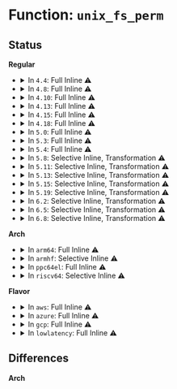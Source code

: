 # Function: <code>unix_fs_perm</code>

## Status
<b>Regular</b>
<ul>
<li>
<details>
<summary>In <code>4.4</code>: Full Inline ⚠️</summary>

**Collision:** Unique Static

**Inline:** Full

**Transformation:** False

**Instances:**

```
In security/apparmor/af_unix.c (ffffffff813927f7)
Location: security/apparmor/af_unix.c:29
Inline: True
Inline callers:
  - security/apparmor/af_unix.c:aa_unix_peer_perm
  - security/apparmor/af_unix.c:aa_unix_peer_perm
  - security/apparmor/af_unix.c:aa_unix_file_perm
  - security/apparmor/af_unix.c:aa_unix_file_perm
```
</details>
</li>
<li>
<details>
<summary>In <code>4.8</code>: Full Inline ⚠️</summary>

**Collision:** Unique Static

**Inline:** Full

**Transformation:** False

**Instances:**

```
In security/apparmor/af_unix.c (ffffffff813cf8c2)
Location: security/apparmor/af_unix.c:29
Inline: True
Inline callers:
  - security/apparmor/af_unix.c:aa_unix_file_perm
  - security/apparmor/af_unix.c:aa_unix_file_perm
  - security/apparmor/af_unix.c:aa_unix_peer_perm
  - security/apparmor/af_unix.c:aa_unix_peer_perm
```
</details>
</li>
<li>
<details>
<summary>In <code>4.10</code>: Full Inline ⚠️</summary>

**Collision:** Unique Static

**Inline:** Full

**Transformation:** False

**Instances:**

```
In security/apparmor/af_unix.c (ffffffff813e6fa2)
Location: security/apparmor/af_unix.c:29
Inline: True
Inline callers:
  - security/apparmor/af_unix.c:aa_unix_file_perm
  - security/apparmor/af_unix.c:aa_unix_file_perm
  - security/apparmor/af_unix.c:aa_unix_peer_perm
  - security/apparmor/af_unix.c:aa_unix_peer_perm
```
</details>
</li>
<li>
<details>
<summary>In <code>4.13</code>: Full Inline ⚠️</summary>

**Collision:** Unique Static

**Inline:** Full

**Transformation:** False

**Instances:**

```
In security/apparmor/af_unix.c (ffffffff813f3ddb)
Location: security/apparmor/af_unix.c:29
Inline: True
Inline callers:
  - security/apparmor/af_unix.c:aa_unix_file_perm
  - security/apparmor/af_unix.c:aa_unix_file_perm
```
</details>
</li>
<li>
<details>
<summary>In <code>4.15</code>: Full Inline ⚠️</summary>

**Collision:** Unique Static

**Inline:** Full

**Transformation:** False

**Instances:**

```
In security/apparmor/af_unix.c (ffffffff8141bfc7)
Location: security/apparmor/af_unix.c:29
Inline: True
Inline callers:
  - security/apparmor/af_unix.c:aa_unix_file_perm
  - security/apparmor/af_unix.c:aa_unix_file_perm
```
</details>
</li>
<li>
<details>
<summary>In <code>4.18</code>: Full Inline ⚠️</summary>

**Collision:** Unique Static

**Inline:** Full

**Transformation:** False

**Instances:**

```
In security/apparmor/af_unix.c (ffffffff8144e261)
Location: security/apparmor/af_unix.c:30
Inline: True
Inline callers:
  - security/apparmor/af_unix.c:aa_unix_file_perm
  - security/apparmor/af_unix.c:aa_unix_file_perm
  - security/apparmor/af_unix.c:aa_unix_peer_perm
  - security/apparmor/af_unix.c:aa_unix_peer_perm
```
</details>
</li>
<li>
<details>
<summary>In <code>5.0</code>: Full Inline ⚠️</summary>

**Collision:** Unique Static

**Inline:** Full

**Transformation:** False

**Instances:**

```
In security/apparmor/af_unix.c (ffffffff8146b269)
Location: security/apparmor/af_unix.c:30
Inline: True
Inline callers:
  - security/apparmor/af_unix.c:aa_unix_file_perm
  - security/apparmor/af_unix.c:aa_unix_file_perm
  - security/apparmor/af_unix.c:aa_unix_file_perm
  - security/apparmor/af_unix.c:aa_unix_file_perm
  - security/apparmor/af_unix.c:aa_unix_peer_perm
  - security/apparmor/af_unix.c:aa_unix_peer_perm
  - security/apparmor/af_unix.c:aa_unix_peer_perm
  - security/apparmor/af_unix.c:aa_unix_peer_perm
```
</details>
</li>
<li>
<details>
<summary>In <code>5.3</code>: Full Inline ⚠️</summary>

**Collision:** Unique Static

**Inline:** Full

**Transformation:** False

**Instances:**

```
In security/apparmor/af_unix.c (ffffffff81498261)
Location: security/apparmor/af_unix.c:30
Inline: True
Inline callers:
  - security/apparmor/af_unix.c:aa_unix_file_perm
  - security/apparmor/af_unix.c:aa_unix_file_perm
  - security/apparmor/af_unix.c:aa_unix_file_perm
  - security/apparmor/af_unix.c:aa_unix_file_perm
  - security/apparmor/af_unix.c:aa_unix_peer_perm
  - security/apparmor/af_unix.c:aa_unix_peer_perm
  - security/apparmor/af_unix.c:aa_unix_peer_perm
  - security/apparmor/af_unix.c:aa_unix_peer_perm
```
</details>
</li>
<li>
<details>
<summary>In <code>5.4</code>: Full Inline ⚠️</summary>

**Collision:** Unique Static

**Inline:** Full

**Transformation:** False

**Instances:**

```
In security/apparmor/af_unix.c (ffffffff814b2191)
Location: security/apparmor/af_unix.c:30
Inline: True
Inline callers:
  - security/apparmor/af_unix.c:aa_unix_file_perm
  - security/apparmor/af_unix.c:aa_unix_file_perm
  - security/apparmor/af_unix.c:aa_unix_file_perm
  - security/apparmor/af_unix.c:aa_unix_file_perm
  - security/apparmor/af_unix.c:aa_unix_peer_perm
  - security/apparmor/af_unix.c:aa_unix_peer_perm
  - security/apparmor/af_unix.c:aa_unix_peer_perm
  - security/apparmor/af_unix.c:aa_unix_peer_perm
```
</details>
</li>
<li>
<details>
<summary>In <code>5.8</code>: Selective Inline, Transformation ⚠️</summary>

**Collision:** Unique Static

**Inline:** Selective

**Transformation:** True

**Instances:**

```
In security/apparmor/af_unix.c (ffffffff815115b3)
Location: security/apparmor/af_unix.c:30
Inline: True
Inline callers:
  - security/apparmor/af_unix.c:aa_unix_file_perm
  - security/apparmor/af_unix.c:aa_unix_file_perm
  - security/apparmor/af_unix.c:aa_unix_file_perm
  - security/apparmor/af_unix.c:aa_unix_peer_perm
  - security/apparmor/af_unix.c:aa_unix_peer_perm
  - security/apparmor/af_unix.c:aa_unix_sock_perm
Direct callers:
  - security/apparmor/af_unix.c:aa_unix_file_perm
  - security/apparmor/af_unix.c:aa_unix_file_perm
  - security/apparmor/af_unix.c:aa_unix_peer_perm
  - security/apparmor/af_unix.c:aa_unix_sock_perm
```
**Symbols:**

```
ffffffff8150f7b0-ffffffff8150f961: unix_fs_perm.part.0 (STB_LOCAL)
```
</details>
</li>
<li>
<details>
<summary>In <code>5.11</code>: Selective Inline, Transformation ⚠️</summary>

**Collision:** Unique Static

**Inline:** Selective

**Transformation:** True

**Instances:**

```
In security/apparmor/af_unix.c (ffffffff8152e403)
Location: security/apparmor/af_unix.c:30
Inline: True
Inline callers:
  - security/apparmor/af_unix.c:aa_unix_file_perm
  - security/apparmor/af_unix.c:aa_unix_file_perm
  - security/apparmor/af_unix.c:aa_unix_file_perm
  - security/apparmor/af_unix.c:aa_unix_peer_perm
  - security/apparmor/af_unix.c:aa_unix_peer_perm
  - security/apparmor/af_unix.c:aa_unix_sock_perm
Direct callers:
  - security/apparmor/af_unix.c:aa_unix_file_perm
  - security/apparmor/af_unix.c:aa_unix_file_perm
  - security/apparmor/af_unix.c:aa_unix_peer_perm
  - security/apparmor/af_unix.c:aa_unix_sock_perm
```
**Symbols:**

```
ffffffff8152c5f0-ffffffff8152c7a1: unix_fs_perm.part.0 (STB_LOCAL)
```
</details>
</li>
<li>
<details>
<summary>In <code>5.13</code>: Selective Inline, Transformation ⚠️</summary>

**Collision:** Unique Static

**Inline:** Selective

**Transformation:** True

**Instances:**

```
In security/apparmor/af_unix.c (ffffffff815346f3)
Location: security/apparmor/af_unix.c:30
Inline: True
Inline callers:
  - security/apparmor/af_unix.c:aa_unix_file_perm
  - security/apparmor/af_unix.c:aa_unix_file_perm
  - security/apparmor/af_unix.c:aa_unix_file_perm
  - security/apparmor/af_unix.c:aa_unix_peer_perm
  - security/apparmor/af_unix.c:aa_unix_peer_perm
  - security/apparmor/af_unix.c:aa_unix_sock_perm
Direct callers:
  - security/apparmor/af_unix.c:aa_unix_file_perm
  - security/apparmor/af_unix.c:aa_unix_file_perm
  - security/apparmor/af_unix.c:aa_unix_peer_perm
  - security/apparmor/af_unix.c:aa_unix_sock_perm
```
**Symbols:**

```
ffffffff81532930-ffffffff81532ae1: unix_fs_perm.part.0 (STB_LOCAL)
```
</details>
</li>
<li>
<details>
<summary>In <code>5.15</code>: Selective Inline, Transformation ⚠️</summary>

**Collision:** Unique Static

**Inline:** Selective

**Transformation:** True

**Instances:**

```
In security/apparmor/af_unix.c (ffffffff81592c73)
Location: security/apparmor/af_unix.c:30
Inline: True
Inline callers:
  - security/apparmor/af_unix.c:aa_unix_file_perm
  - security/apparmor/af_unix.c:aa_unix_file_perm
  - security/apparmor/af_unix.c:aa_unix_file_perm
  - security/apparmor/af_unix.c:aa_unix_peer_perm
  - security/apparmor/af_unix.c:aa_unix_peer_perm
  - security/apparmor/af_unix.c:aa_unix_sock_perm
Direct callers:
  - security/apparmor/af_unix.c:aa_unix_file_perm
  - security/apparmor/af_unix.c:aa_unix_file_perm
  - security/apparmor/af_unix.c:aa_unix_peer_perm
  - security/apparmor/af_unix.c:aa_unix_sock_perm
```
**Symbols:**

```
ffffffff81590eb0-ffffffff81591061: unix_fs_perm.part.0 (STB_LOCAL)
```
</details>
</li>
<li>
<details>
<summary>In <code>5.19</code>: Selective Inline, Transformation ⚠️</summary>

**Collision:** Unique Static

**Inline:** Selective

**Transformation:** True

**Instances:**

```
In security/apparmor/af_unix.c (ffffffff81634bbf)
Location: security/apparmor/af_unix.c:40
Inline: True
Inline callers:
  - security/apparmor/af_unix.c:aa_unix_file_perm
  - security/apparmor/af_unix.c:aa_unix_file_perm
  - security/apparmor/af_unix.c:aa_unix_file_perm
  - security/apparmor/af_unix.c:aa_unix_peer_perm
  - security/apparmor/af_unix.c:aa_unix_peer_perm
  - security/apparmor/af_unix.c:aa_unix_sock_perm
Direct callers:
  - security/apparmor/af_unix.c:aa_unix_file_perm
  - security/apparmor/af_unix.c:aa_unix_file_perm
  - security/apparmor/af_unix.c:aa_unix_peer_perm
  - security/apparmor/af_unix.c:aa_unix_sock_perm
```
**Symbols:**

```
ffffffff816329e0-ffffffff81632bda: unix_fs_perm.part.0 (STB_LOCAL)
```
</details>
</li>
<li>
<details>
<summary>In <code>6.2</code>: Selective Inline, Transformation ⚠️</summary>

**Collision:** Unique Static

**Inline:** Selective

**Transformation:** True

**Instances:**

```
In security/apparmor/af_unix.c (ffffffff816e9b2b)
Location: security/apparmor/af_unix.c:41
Inline: True
Inline callers:
  - security/apparmor/af_unix.c:aa_unix_file_perm
  - security/apparmor/af_unix.c:aa_unix_file_perm
  - security/apparmor/af_unix.c:aa_unix_file_perm
  - security/apparmor/af_unix.c:aa_unix_peer_perm
  - security/apparmor/af_unix.c:aa_unix_peer_perm
  - security/apparmor/af_unix.c:aa_unix_sock_perm
Direct callers:
  - security/apparmor/af_unix.c:aa_unix_file_perm
  - security/apparmor/af_unix.c:aa_unix_file_perm
  - security/apparmor/af_unix.c:aa_unix_peer_perm
  - security/apparmor/af_unix.c:aa_unix_sock_perm
```
**Symbols:**

```
ffffffff816e7800-ffffffff816e7a1e: unix_fs_perm.part.0 (STB_LOCAL)
```
</details>
</li>
<li>
<details>
<summary>In <code>6.5</code>: Selective Inline, Transformation ⚠️</summary>

**Collision:** Unique Static

**Inline:** Selective

**Transformation:** True

**Instances:**

```
In security/apparmor/af_unix.c (ffffffff817231e9)
Location: security/apparmor/af_unix.c:41
Inline: True
Inline callers:
  - security/apparmor/af_unix.c:aa_unix_file_perm
  - security/apparmor/af_unix.c:aa_unix_file_perm
  - security/apparmor/af_unix.c:aa_unix_file_perm
  - security/apparmor/af_unix.c:aa_unix_peer_perm
  - security/apparmor/af_unix.c:aa_unix_peer_perm
  - security/apparmor/af_unix.c:aa_unix_sock_perm
Direct callers:
  - security/apparmor/af_unix.c:aa_unix_file_perm
  - security/apparmor/af_unix.c:aa_unix_file_perm
  - security/apparmor/af_unix.c:aa_unix_peer_perm
  - security/apparmor/af_unix.c:aa_unix_sock_perm
```
**Symbols:**

```
ffffffff81720e60-ffffffff8172107f: unix_fs_perm.part.0 (STB_LOCAL)
```
</details>
</li>
<li>
<details>
<summary>In <code>6.8</code>: Selective Inline, Transformation ⚠️</summary>

**Collision:** Unique Static

**Inline:** Selective

**Transformation:** True

**Instances:**

```
In security/apparmor/af_unix.c (ffffffff81761d63)
Location: security/apparmor/af_unix.c:41
Inline: True
Inline callers:
  - security/apparmor/af_unix.c:aa_unix_file_perm
  - security/apparmor/af_unix.c:aa_unix_file_perm
  - security/apparmor/af_unix.c:aa_unix_file_perm
  - security/apparmor/af_unix.c:aa_unix_peer_perm
  - security/apparmor/af_unix.c:aa_unix_peer_perm
  - security/apparmor/af_unix.c:aa_unix_sock_perm
Direct callers:
  - security/apparmor/af_unix.c:aa_unix_file_perm
  - security/apparmor/af_unix.c:aa_unix_file_perm
  - security/apparmor/af_unix.c:aa_unix_peer_perm
  - security/apparmor/af_unix.c:aa_unix_sock_perm
```
**Symbols:**

```
ffffffff8175f980-ffffffff8175fb9f: unix_fs_perm.part.0 (STB_LOCAL)
```
</details>
</li>
</ul>
<b>Arch</b>
<ul>
<li>
<details>
<summary>In <code>arm64</code>: Full Inline ⚠️</summary>

**Collision:** Unique Static

**Inline:** Full

**Transformation:** False

**Instances:**

```
In security/apparmor/af_unix.c (ffff8000105a9a84)
Location: security/apparmor/af_unix.c:30
Inline: True
Inline callers:
  - security/apparmor/af_unix.c:aa_unix_file_perm
  - security/apparmor/af_unix.c:aa_unix_file_perm
  - security/apparmor/af_unix.c:aa_unix_file_perm
  - security/apparmor/af_unix.c:aa_unix_file_perm
  - security/apparmor/af_unix.c:aa_unix_peer_perm
  - security/apparmor/af_unix.c:aa_unix_peer_perm
  - security/apparmor/af_unix.c:aa_unix_peer_perm
  - security/apparmor/af_unix.c:aa_unix_peer_perm
```
</details>
</li>
<li>
<details>
<summary>In <code>armhf</code>: Selective Inline ⚠️</summary>

```c
int unix_fs_perm(const char *op, u32 mask, struct aa_label *label, struct unix_sock *u, int flags);
```

**Collision:** Unique Static

**Inline:** Selective

**Transformation:** False

**Instances:**

```
In security/apparmor/af_unix.c (c07597e8)
Location: security/apparmor/af_unix.c:30
Inline: True
Inline callers:
  - security/apparmor/af_unix.c:aa_unix_file_perm
  - security/apparmor/af_unix.c:aa_unix_file_perm
  - security/apparmor/af_unix.c:aa_unix_file_perm
  - security/apparmor/af_unix.c:aa_unix_file_perm
Direct callers:
  - security/apparmor/af_unix.c:aa_unix_peer_perm
```
**Symbols:**

```
c0757998-c0757bb4: unix_fs_perm (STB_LOCAL)
```
</details>
</li>
<li>
<details>
<summary>In <code>ppc64el</code>: Full Inline ⚠️</summary>

**Collision:** Unique Static

**Inline:** Full

**Transformation:** False

**Instances:**

```
In security/apparmor/af_unix.c (c0000000007270c0)
Location: security/apparmor/af_unix.c:30
Inline: True
Inline callers:
  - security/apparmor/af_unix.c:aa_unix_file_perm
  - security/apparmor/af_unix.c:aa_unix_file_perm
  - security/apparmor/af_unix.c:aa_unix_file_perm
  - security/apparmor/af_unix.c:aa_unix_file_perm
  - security/apparmor/af_unix.c:aa_unix_peer_perm
  - security/apparmor/af_unix.c:aa_unix_peer_perm
  - security/apparmor/af_unix.c:aa_unix_peer_perm
  - security/apparmor/af_unix.c:aa_unix_peer_perm
```
</details>
</li>
<li>
<details>
<summary>In <code>riscv64</code>: Selective Inline ⚠️</summary>

```c
int unix_fs_perm(const char *op, u32 mask, struct aa_label *label, struct unix_sock *u, int flags);
```

**Collision:** Unique Static

**Inline:** Selective

**Transformation:** False

**Instances:**

```
In security/apparmor/af_unix.c (ffffffe0003f2afc)
Location: security/apparmor/af_unix.c:30
Inline: True
Inline callers:
  - security/apparmor/af_unix.c:aa_unix_file_perm
  - security/apparmor/af_unix.c:aa_unix_file_perm
  - security/apparmor/af_unix.c:aa_unix_file_perm
  - security/apparmor/af_unix.c:aa_unix_file_perm
Direct callers:
  - security/apparmor/af_unix.c:aa_unix_peer_perm
```
**Symbols:**

```
ffffffe0003f11dc-ffffffe0003f1388: unix_fs_perm (STB_LOCAL)
```
</details>
</li>
</ul>
<b>Flavor</b>
<ul>
<li>
<details>
<summary>In <code>aws</code>: Full Inline ⚠️</summary>

**Collision:** Unique Static

**Inline:** Full

**Transformation:** False

**Instances:**

```
In security/apparmor/af_unix.c (ffffffff814aa771)
Location: security/apparmor/af_unix.c:30
Inline: True
Inline callers:
  - security/apparmor/af_unix.c:aa_unix_file_perm
  - security/apparmor/af_unix.c:aa_unix_file_perm
  - security/apparmor/af_unix.c:aa_unix_file_perm
  - security/apparmor/af_unix.c:aa_unix_file_perm
  - security/apparmor/af_unix.c:aa_unix_peer_perm
  - security/apparmor/af_unix.c:aa_unix_peer_perm
  - security/apparmor/af_unix.c:aa_unix_peer_perm
  - security/apparmor/af_unix.c:aa_unix_peer_perm
```
</details>
</li>
<li>
<details>
<summary>In <code>azure</code>: Full Inline ⚠️</summary>

**Collision:** Unique Static

**Inline:** Full

**Transformation:** False

**Instances:**

```
In security/apparmor/af_unix.c (ffffffff8149b191)
Location: security/apparmor/af_unix.c:30
Inline: True
Inline callers:
  - security/apparmor/af_unix.c:aa_unix_file_perm
  - security/apparmor/af_unix.c:aa_unix_file_perm
  - security/apparmor/af_unix.c:aa_unix_file_perm
  - security/apparmor/af_unix.c:aa_unix_file_perm
  - security/apparmor/af_unix.c:aa_unix_peer_perm
  - security/apparmor/af_unix.c:aa_unix_peer_perm
  - security/apparmor/af_unix.c:aa_unix_peer_perm
  - security/apparmor/af_unix.c:aa_unix_peer_perm
```
</details>
</li>
<li>
<details>
<summary>In <code>gcp</code>: Full Inline ⚠️</summary>

**Collision:** Unique Static

**Inline:** Full

**Transformation:** False

**Instances:**

```
In security/apparmor/af_unix.c (ffffffff814a6811)
Location: security/apparmor/af_unix.c:30
Inline: True
Inline callers:
  - security/apparmor/af_unix.c:aa_unix_file_perm
  - security/apparmor/af_unix.c:aa_unix_file_perm
  - security/apparmor/af_unix.c:aa_unix_file_perm
  - security/apparmor/af_unix.c:aa_unix_file_perm
  - security/apparmor/af_unix.c:aa_unix_peer_perm
  - security/apparmor/af_unix.c:aa_unix_peer_perm
  - security/apparmor/af_unix.c:aa_unix_peer_perm
  - security/apparmor/af_unix.c:aa_unix_peer_perm
```
</details>
</li>
<li>
<details>
<summary>In <code>lowlatency</code>: Full Inline ⚠️</summary>

**Collision:** Unique Static

**Inline:** Full

**Transformation:** False

**Instances:**

```
In security/apparmor/af_unix.c (ffffffff814bf0f0)
Location: security/apparmor/af_unix.c:30
Inline: True
Inline callers:
  - security/apparmor/af_unix.c:aa_unix_file_perm
  - security/apparmor/af_unix.c:aa_unix_file_perm
  - security/apparmor/af_unix.c:aa_unix_file_perm
  - security/apparmor/af_unix.c:aa_unix_file_perm
  - security/apparmor/af_unix.c:aa_unix_peer_perm
  - security/apparmor/af_unix.c:aa_unix_peer_perm
  - security/apparmor/af_unix.c:aa_unix_peer_perm
  - security/apparmor/af_unix.c:aa_unix_peer_perm
```
</details>
</li>
</ul>

## Differences
<b>Arch</b>
<ul>
</ul>
